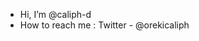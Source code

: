 - Hi, I’m @caliph-d
- How to reach me : Twitter - @orekicaliph

<!---
caliph-d/caliph-d is a ✨ special ✨ repository because its `README.md` (this file) appears on your GitHub profile.
You can click the Preview link to take a look at your changes.
--->

